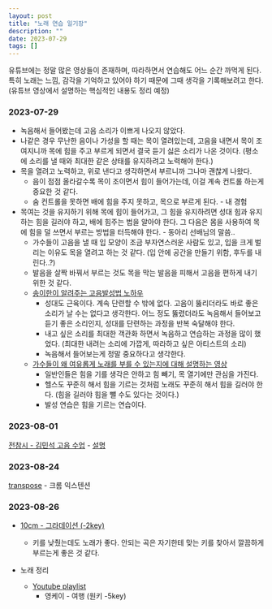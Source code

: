 ```yaml
---
layout: post
title: "노래 연습 일기장"
description: ""
date: 2023-07-29
tags: []
---
```


유튜브에는 정말 많은 영상들이 존재하며, 따라하면서 연습해도 어느 순간 까먹게 된다. 특히 노래는 느낌, 감각을 기억하고 있어야 하기 때문에 그때 생각을 기록해보려고 한다. (유튜브 영상에서 설명하는 핵심적인 내용도 정리 예정)

### 2023-07-29

* 녹음해서 들어봤는데 고음 소리가 이쁘게 나오지 않았다.
* 나같은 경우 무난한 음이나 가성을 할 때는 목이 열려있는데, 고음을 내면서 목이 조여지니까 목에 힘을 주고 부르게 되면서 결국 듣기 싫은 소리가 나온 것이다. (평소에 소리를 낼 때와 최대한 같은 상태를 유지하려고 노력해야 한다.)
* 목을 열려고 노력하고, 위로 낸다고 생각하면서 부르니까 그나마 괜찮게 나왔다.
    * 음이 점점 올라갈수록 목이 조이면서 힘이 들어가는데, 이걸 계속 컨트롤 하는게 중요한 것 같다.
    * 숨 컨트롤을 못하면 배에 힘을 주지 못하고, 목으로 부르게 된다. - 내 경험
* 목여는 것을 유지하기 위해 목에 힘이 들어가고, 그 힘을 유지하려면 성대 힘과 유지하는 힘을 길러야 하고, 배에 힘주는 법을 알아야 한다. 그 다음은 몸을 사용하여 목에 힘을 덜 쓰면서 부르는 방법을 터득해야 한다. - 동아리 선배님의 말씀..
    * 가수들이 고음을 낼 때 입 모양이 조금 부자연스러운 사람도 있고, 입을 크게 벌리는 이유도 목을 열려고 하는 것 같다. (입 안에 공간을 만들기 위함, 후두를 내린다..?)
    * 발음을 살짝 바꿔서 부르는 것도 목을 막는 발음을 피해서 고음을 편하게 내기 위한 것 같다.
    * <a href="https://youtu.be/atBalcrG_VY">송이한이 알려주는 고음발성법 노하우</a>
        * 성대도 근육이다. 계속 단련할 수 밖에 없다. 고음이 뚫리더라도 바로 좋은 소리가 날 수는 없다고 생각한다. 어느 정도 뚫렸더라도 녹음해서 들어보고 듣기 좋은 소리인지, 성대를 단련하는 과정을 반복 숙달해야 한다.
        * 내고 싶은 소리를 최대한 객관화 하면서 녹음하고 연습하는 과정을 많이 했었다. (최대한 내려는 소리에 가깝게, 따라하고 싶은 아티스트의 소리)
        * 녹음해서 들어보는게 정말 중요하다고 생각한다.
    * <a href="https://youtu.be/LS_tvS8ZZxg">가수들이 왜 여유롭게 노래를 부를 수 있는지에 대해 설명하는 영상</a>
        * 일반인들은 힘을 기를 생각은 안하고 힘 빼기, 목 열기에만 관심을 가진다.
        * 헬스도 꾸준히 해서 힘을 기르는 것처럼 노래도 꾸준히 해서 힘을 길러야 한다. (힘을 길러야 힘을 뺄 수도 있다는 것이다.)
        * 발성 연습은 힘을 기르는 연습이다.

### 2023-08-01

<a href="https://youtu.be/2O_UpcLkBYw">전참시 - 김민석 고음 수업</a> - <a href="https://youtu.be/lLQIadYYYFk">설명</a>

### 2023-08-24

<a href="https://transpose.video/">transpose</a> - 크롬 익스텐션

### 2023-08-26

* <a href="https://youtu.be/JtoU_D282L8?t=238">10cm - 그라데이션 (-2key)</a>
    * 키를 낮췄는데도 노래가 좋다. 안되는 곡은 자기한테 맞는 키를 찾아서 깔끔하게 부르는게 좋은 것 같다.

* 노래 정리
    * <a href="https://youtube.com/playlist?list=PLZpTeDBqYB-LMWHDPEoFmsS4FccwpMH02">Youtube playlist</a>
        * 영케이 - 여행 (원키 -5key)
